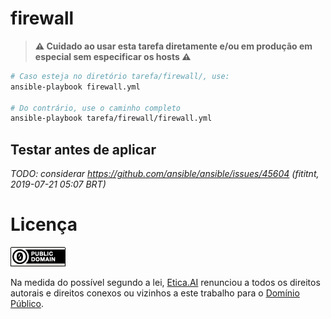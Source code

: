# firewall

> **:warning: Cuidado ao usar esta tarefa diretamente e/ou em produção em especial sem especificar os hosts :warning:**

```bash
# Caso esteja no diretório tarefa/firewall/, use:
ansible-playbook firewall.yml

# Do contrário, use o caminho completo
ansible-playbook tarefa/firewall/firewall.yml
```

## Testar antes de aplicar

_TODO: considerar https://github.com/ansible/ansible/issues/45604 (fititnt, 2019-07-21 05:07 BRT)_

# Licença
[![Domínio Público](../../img/public-domain.png)](UNLICENSE)

Na medida do possível segundo a lei, [Etica.AI](https://etica.ai)
renunciou a todos os direitos autorais e direitos conexos ou vizinhos a este
trabalho para o [Domínio Público](UNLICENSE).
